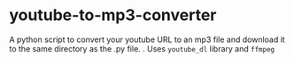 # youtube-to-mp3-converter
A python script to convert your youtube URL to an mp3 file and download it to the same directory as the .py file.
.
Uses `youtube_dl` library and `ffmpeg`
